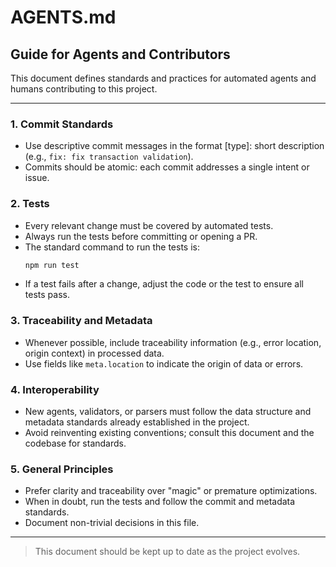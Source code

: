 # AGENTS.md

## Guide for Agents and Contributors

This document defines standards and practices for automated agents and humans contributing to this project.

---

### 1. Commit Standards
- Use descriptive commit messages in the format [type]: short description (e.g., `fix: fix transaction validation`).
- Commits should be atomic: each commit addresses a single intent or issue.

### 2. Tests
- Every relevant change must be covered by automated tests.
- Always run the tests before committing or opening a PR.
- The standard command to run the tests is:
  ```sh
  npm run test
  ```
- If a test fails after a change, adjust the code or the test to ensure all tests pass.

### 3. Traceability and Metadata
- Whenever possible, include traceability information (e.g., error location, origin context) in processed data.
- Use fields like `meta.location` to indicate the origin of data or errors.

### 4. Interoperability
- New agents, validators, or parsers must follow the data structure and metadata standards already established in the project.
- Avoid reinventing existing conventions; consult this document and the codebase for standards.

### 5. General Principles
- Prefer clarity and traceability over "magic" or premature optimizations.
- When in doubt, run the tests and follow the commit and metadata standards.
- Document non-trivial decisions in this file.

---

> This document should be kept up to date as the project evolves. 